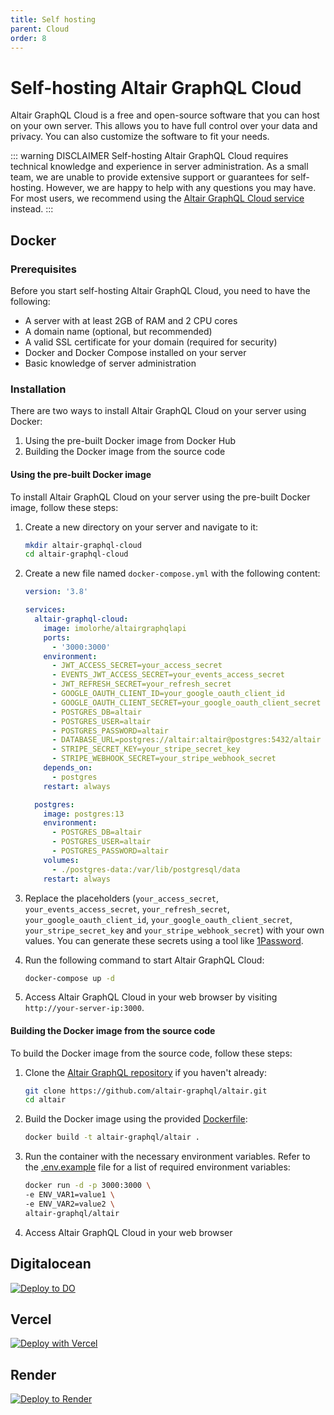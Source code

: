 ```yaml
---
title: Self hosting
parent: Cloud
order: 8
---
```


# Self-hosting Altair GraphQL Cloud

Altair GraphQL Cloud is a free and open-source software that you can host on your own server. This allows you to have full control over your data and privacy. You can also customize the software to fit your needs.

::: warning DISCLAIMER
Self-hosting Altair GraphQL Cloud requires technical knowledge and experience in server administration. As a small team, we are unable to provide extensive support or guarantees for self-hosting. However, we are happy to help with any questions you may have. For most users, we recommend using the [Altair GraphQL Cloud service](/cloud) instead.
:::

## Docker

### Prerequisites

Before you start self-hosting Altair GraphQL Cloud, you need to have the following:

- A server with at least 2GB of RAM and 2 CPU cores
- A domain name (optional, but recommended)
- A valid SSL certificate for your domain (required for security)
- Docker and Docker Compose installed on your server
- Basic knowledge of server administration

### Installation

There are two ways to install Altair GraphQL Cloud on your server using Docker:

1. Using the pre-built Docker image from Docker Hub
2. Building the Docker image from the source code

#### Using the pre-built Docker image

To install Altair GraphQL Cloud on your server using the pre-built Docker image, follow these steps:

1. Create a new directory on your server and navigate to it:

   ```bash
   mkdir altair-graphql-cloud
   cd altair-graphql-cloud
   ```

2. Create a new file named `docker-compose.yml` with the following content:

   ```yaml
   version: '3.8'

   services:
     altair-graphql-cloud:
       image: imolorhe/altairgraphqlapi
       ports:
         - '3000:3000'
       environment:
         - JWT_ACCESS_SECRET=your_access_secret
         - EVENTS_JWT_ACCESS_SECRET=your_events_access_secret
         - JWT_REFRESH_SECRET=your_refresh_secret
         - GOOGLE_OAUTH_CLIENT_ID=your_google_oauth_client_id
         - GOOGLE_OAUTH_CLIENT_SECRET=your_google_oauth_client_secret
         - POSTGRES_DB=altair
         - POSTGRES_USER=altair
         - POSTGRES_PASSWORD=altair
         - DATABASE_URL=postgres://altair:altair@postgres:5432/altair
         - STRIPE_SECRET_KEY=your_stripe_secret_key
         - STRIPE_WEBHOOK_SECRET=your_stripe_webhook_secret
       depends_on:
         - postgres
       restart: always

     postgres:
       image: postgres:13
       environment:
         - POSTGRES_DB=altair
         - POSTGRES_USER=altair
         - POSTGRES_PASSWORD=altair
       volumes:
         - ./postgres-data:/var/lib/postgresql/data
       restart: always
   ```

3. Replace the placeholders (`your_access_secret`, `your_events_access_secret`, `your_refresh_secret`, `your_google_oauth_client_id`, `your_google_oauth_client_secret`, `your_stripe_secret_key` and `your_stripe_webhook_secret`) with your own values. You can generate these secrets using a tool like [1Password](https://1password.com/password-generator/).
4. Run the following command to start Altair GraphQL Cloud:

   ```bash
   docker-compose up -d
   ```

5. Access Altair GraphQL Cloud in your web browser by visiting `http://your-server-ip:3000`.

#### Building the Docker image from the source code

To build the Docker image from the source code, follow these steps:

1. Clone the [Altair GraphQL repository](https://github.com/altair-graphql/altair) if you haven't already:

   ```bash
   git clone https://github.com/altair-graphql/altair.git
   cd altair
   ```

2. Build the Docker image using the provided [Dockerfile](https://github.com/altair-graphql/altair/blob/master/Dockerfile):

   ```bash
   docker build -t altair-graphql/altair .
   ```

3. Run the container with the necessary environment variables. Refer to the [.env.example](https://github.com/altair-graphql/altair/blob/master/packages/altair-api/.env.example) file for a list of required environment variables:

   ```bash
   docker run -d -p 3000:3000 \
   -e ENV_VAR1=value1 \
   -e ENV_VAR2=value2 \
   altair-graphql/altair
   ```

4. Access Altair GraphQL Cloud in your web browser

## Digitalocean

[![Deploy to DO](https://www.deploytodo.com/do-btn-blue.svg)](https://cloud.digitalocean.com/apps/new?repo=https://github.com/altair-graphql/altair/tree/master&refcode=345176f96acb)

## Vercel

[![Deploy with Vercel](https://vercel.com/button)](https://vercel.com/new/clone?repository-url=https%3A%2F%2Fgithub.com%2Faltair-graphql%2Faltair&env=JWT_ACCESS_SECRET,EVENTS_JWT_ACCESS_SECRET,JWT_REFRESH_SECRET,GOOGLE_OAUTH_CLIENT_ID,GOOGLE_OAUTH_CLIENT_SECRET,POSTGRES_DB,POSTGRES_USER,POSTGRES_PASSWORD,DATABASE_URL,STRIPE_SECRET_KEY&project-name=altair-graphql-api&redirect-url=https%3A%2F%2Faltairgraphql.dev%2F)

## Render

[![Deploy to Render](https://render.com/images/deploy-to-render-button.svg)](https://render.com/deploy?repo=https://github.com/altair-graphql/altair)
